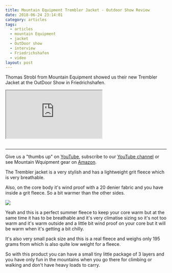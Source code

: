```yaml
---
title: Mountain Equipment Trembler Jacket - Outdoor Show Review
date: 2018-06-24 23:14:01
category: articles
tags:
  - articles
  - mountain Equipment
  - jacket
  - OutDoor show
  - interview
  - Friedrichshafen
  - video
layout: post
---
```


Thomas Strobl from Mountain Equipment showed us their new Trembler Jacket at the OutDoor Show in Friedrichshafen.

<div class="embed-responsive embed-responsive-16by9">
    <iframe class="embed-responsive-item" src="https://www.youtube.com/embed/dVIIME5Su-0"></iframe>
</div>
<br>
<!--more-->

---

Give us a "thumbs up" on <a href="https://www.youtube.com/watch?v=dVIIME5Su-0" target="_blank" rel="nofollow">YouTube</a>, subscribe to our <a target="_blank" rel="nofollow" href="https://www.youtube.com/channel/UCnO9Q_m9EaOCrHmmQIBVBNw?sub_confirmation=1">YouTube channel</a> or see Mountain Wquipment gear on <a href="https://amzn.to/2zcKjAy" rel="nofollow" target="_blank">Amazon</a>.

The Trembler jacket is a very stylish and has a lightweight grit fleece which is
very breathable.  

Also, on the core body it's wind proof with a 20 denier fabric and you have
inside a grit fleece. So a bit warmer than the other sides.

<a rel="nofollow" href="https://www.amazon.com/Mountain-Equipment-TREMBLER-JACKET-SODALITE/dp/B0797SZ866/ref=as_li_ss_il?s=sporting-goods&ie=UTF8&qid=1530016834&sr=1-4&keywords=mountain+equipment+trembler+jacket&linkCode=li3&tag=hikeve-20&linkId=9f54fec2b35a82a9c5d1fb810563b5a4" target="_blank"><img border="0" src="//ws-na.amazon-adsystem.com/widgets/q?_encoding=UTF8&ASIN=B0797SZ866&Format=_SL250_&ID=AsinImage&MarketPlace=US&ServiceVersion=20070822&WS=1&tag=hikeve-20" ></a><img src="https://ir-na.amazon-adsystem.com/e/ir?t=hikeve-20&l=li3&o=1&a=B0797SZ866" width="1" height="1" border="0" alt="Mountain Equipment Trembler Jacket" style="border:none !important; margin:0px !important;" />

Yeah and this is a perfect summer fleece to keep your core warm but at the
same time it has to be breathable and it's very climatise sizing so it's not too
warm and it's warm outside and a little bit wind proof on your core but
it will be warm when it's getting a bit chilly.

It's also very small pack size and this is a real fleece and
weighs only 195 grams from which is also quite low weight for
a fleece.

So with this product you can have a small tiny little package of
3 layers and you have only fun in the mountains when you go there for climbing
or walking and don't have heavy loads to carry.
